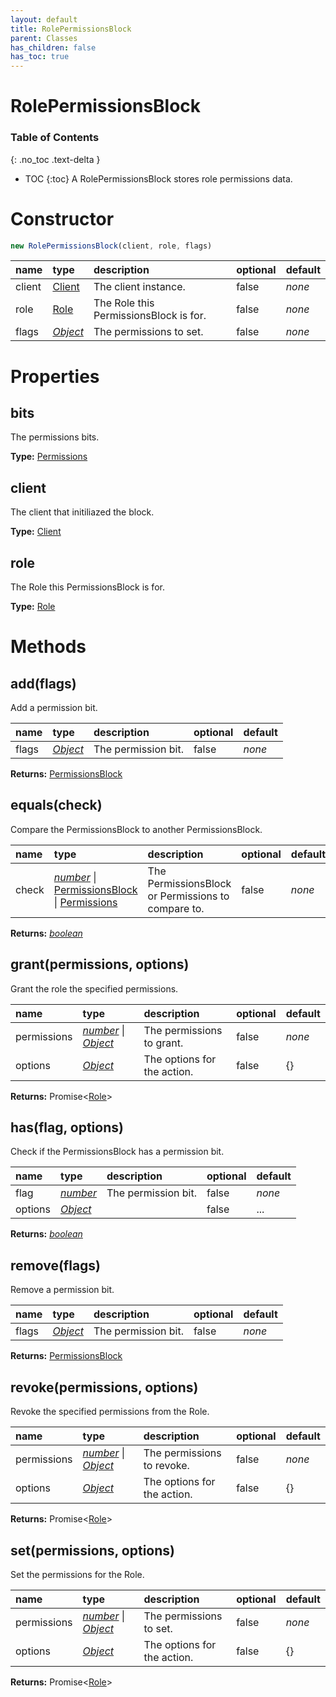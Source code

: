 ```yaml
---
layout: default
title: RolePermissionsBlock
parent: Classes
has_children: false
has_toc: true
---
```


# RolePermissionsBlock
### Table of Contents
{: .no_toc .text-delta }

- TOC
{:toc}
A RolePermissionsBlock stores role permissions data.
# Constructor
```js
new RolePermissionsBlock(client, role, flags)
```

| name | type | description | optional | default |
|:-----|:-----|:------------|:---------|:--------|
| client | [Client](/classes/Client) | The client instance. | false | *none* |
| role | [Role](/classes/Role) | The Role this PermissionsBlock is for. | false | *none* |
| flags | *[Object](https://developer.mozilla.org/en-US/docs/Web/JavaScript/Reference/Global_Objects/Object)* | The permissions to set.  | false | *none* |

# Properties
## bits
The permissions bits.

**Type:** [Permissions](/classes/Permissions)

## client
The client that initiliazed the block.

**Type:** [Client](/classes/Client)

## role
The Role this PermissionsBlock is for.

**Type:** [Role](/classes/Role)

# Methods
## add(flags)
Add a permission bit.

| name | type | description | optional | default |
|:-----|:-----|:------------|:---------|:--------|
| flags | *[Object](https://developer.mozilla.org/en-US/docs/Web/JavaScript/Reference/Global_Objects/Object)* | The permission bit. | false | *none* |

**Returns:** [PermissionsBlock](/classes/PermissionsBlock)

## equals(check)
Compare the PermissionsBlock to another PermissionsBlock.

| name | type | description | optional | default |
|:-----|:-----|:------------|:---------|:--------|
| check | *[number](https://developer.mozilla.org/en-US/docs/Web/JavaScript/Reference/Global_Objects/number)* \| [PermissionsBlock](/classes/PermissionsBlock) \| [Permissions](/classes/Permissions) | The PermissionsBlock or Permissions to compare to. | false | *none* |

**Returns:** *[boolean](https://developer.mozilla.org/en-US/docs/Web/JavaScript/Reference/Global_Objects/boolean)*

## grant(permissions, options)
Grant the role the specified permissions.

| name | type | description | optional | default |
|:-----|:-----|:------------|:---------|:--------|
| permissions | *[number](https://developer.mozilla.org/en-US/docs/Web/JavaScript/Reference/Global_Objects/number)* \| *[Object](https://developer.mozilla.org/en-US/docs/Web/JavaScript/Reference/Global_Objects/Object)* | The permissions to grant. | false | *none* |
| options | *[Object](https://developer.mozilla.org/en-US/docs/Web/JavaScript/Reference/Global_Objects/Object)* | The options for the action. | false | {} |

**Returns:** Promise<[Role](/classes/Role)>

## has(flag, options)
Check if the PermissionsBlock has a permission bit.

| name | type | description | optional | default |
|:-----|:-----|:------------|:---------|:--------|
| flag | *[number](https://developer.mozilla.org/en-US/docs/Web/JavaScript/Reference/Global_Objects/number)* | The permission bit. | false | *none* |
| options | *[Object](https://developer.mozilla.org/en-US/docs/Web/JavaScript/Reference/Global_Objects/Object)* |   | false | ... |

**Returns:** *[boolean](https://developer.mozilla.org/en-US/docs/Web/JavaScript/Reference/Global_Objects/boolean)*

## remove(flags)
Remove a permission bit.

| name | type | description | optional | default |
|:-----|:-----|:------------|:---------|:--------|
| flags | *[Object](https://developer.mozilla.org/en-US/docs/Web/JavaScript/Reference/Global_Objects/Object)* | The permission bit. | false | *none* |

**Returns:** [PermissionsBlock](/classes/PermissionsBlock)

## revoke(permissions, options)
Revoke the specified permissions from the Role.

| name | type | description | optional | default |
|:-----|:-----|:------------|:---------|:--------|
| permissions | *[number](https://developer.mozilla.org/en-US/docs/Web/JavaScript/Reference/Global_Objects/number)* \| *[Object](https://developer.mozilla.org/en-US/docs/Web/JavaScript/Reference/Global_Objects/Object)* | The permissions to revoke. | false | *none* |
| options | *[Object](https://developer.mozilla.org/en-US/docs/Web/JavaScript/Reference/Global_Objects/Object)* | The options for the action. | false | {} |

**Returns:** Promise<[Role](/classes/Role)>

## set(permissions, options)
Set the permissions for the Role.

| name | type | description | optional | default |
|:-----|:-----|:------------|:---------|:--------|
| permissions | *[number](https://developer.mozilla.org/en-US/docs/Web/JavaScript/Reference/Global_Objects/number)* \| *[Object](https://developer.mozilla.org/en-US/docs/Web/JavaScript/Reference/Global_Objects/Object)* | The permissions to set. | false | *none* |
| options | *[Object](https://developer.mozilla.org/en-US/docs/Web/JavaScript/Reference/Global_Objects/Object)* | The options for the action. | false | {} |

**Returns:** Promise<[Role](/classes/Role)>

